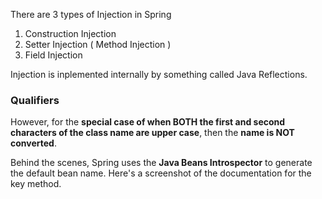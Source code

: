 There are 3 types of Injection in Spring
1. Construction Injection
2. Setter Injection ( Method Injection )
3. Field Injection

Injection is inplemented internally by something called Java Reflections.

### Qualifiers


However, for the **special case of when BOTH the first and second characters of the class name are upper case**, then the **name is NOT converted**.

Behind the scenes, Spring uses the **Java Beans Introspector** to generate the default bean name. Here's a screenshot of the documentation for the key method.